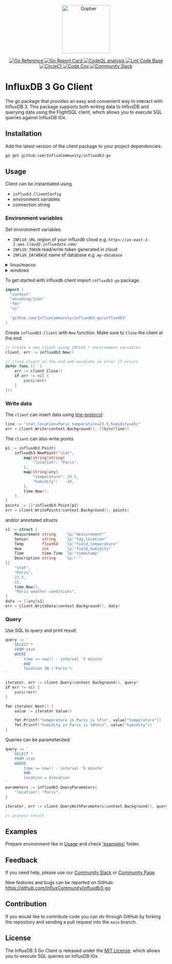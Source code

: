 <p align="center">
    <img src="gopher.png" alt="Gopher" width="150px">
</p>
<p align="center">
    <a href="https://pkg.go.dev/github.com/InfluxCommunity/influxdb3-go">
        <img src="https://pkg.go.dev/badge/github.com/InfluxCommunity/influxdb3-go.svg" alt="Go Reference">
    </a>
    <a href="https://goreportcard.com/report/github.com/InfluxCommunity/influxdb3-go">
        <img src="https://goreportcard.com/badge/github.com/InfluxCommunity/influxdb3-go" alt="Go Report Card">
    </a>
    <a href="https://github.com/InfluxCommunity/influxdb3-go/actions/workflows/codeql-analysis.yml">
        <img src="https://github.com/InfluxCommunity/influxdb3-go/actions/workflows/codeql-analysis.yml/badge.svg?branch=main" alt="CodeQL analysis">
    </a>
    <a href="https://github.com/InfluxCommunity/influxdb3-go/actions/workflows/linter.yml">
        <img src="https://github.com/InfluxCommunity/influxdb3-go/actions/workflows/linter.yml/badge.svg" alt="Lint Code Base">
    </a>
    <a href="https://dl.circleci.com/status-badge/redirect/gh/InfluxCommunity/influxdb3-go/tree/main">
        <img src="https://dl.circleci.com/status-badge/img/gh/InfluxCommunity/influxdb3-go/tree/main.svg?style=svg" alt="CircleCI">
    </a>
    <a href="https://codecov.io/gh/InfluxCommunity/influxdb3-go">
        <img src="https://codecov.io/gh/InfluxCommunity/influxdb3-go/branch/main/graph/badge.svg" alt="Code Cov"/>
    </a>
    <a href="https://app.slack.com/huddle/TH8RGQX5Z/C02UDUPLQKA">
        <img src="https://img.shields.io/badge/slack-join_chat-white.svg?logo=slack&style=social" alt="Community Slack">
    </a>
</p>

# InfluxDB 3 Go Client

The go package that provides an easy and convenient way to interact with InfluxDB 3.
This package supports both writing data to InfluxDB and querying data using the FlightSQL client,
which allows you to execute SQL queries against InfluxDB IOx.

## Installation

Add the latest version of the client package to your project dependencies:

```sh
go get github.com/InfluxCommunity/influxdb3-go
```

## Usage

Client can be instantiated using

* `influxb3.ClientConfig`
* environment variables
* connection string

### Environment variables

Set environment variables:

* `INFLUX_URL` region of your influxdb cloud e.g. *`https://us-east-1-1.aws.cloud2.influxdata.com/`*
* `INFLUX_TOKEN` read/write token generated in cloud
* `INFLUX_DATABASE` name of database e.g .*`my-database`*

<details>
  <summary>linux/macos</summary>

```sh
export INFLUX_URL="<url>"
export INFLUX_TOKEN="<token>"
export INFLUX_DATABASE="<database>"
```

</details>

<details>
  <summary>windows</summary>

```powershell
setx INFLUX_URL "<url>"
setx INFLUX_TOKEN "<token>"
setx INFLUX_DATABASE "<database>"
```

</details>

To get started with influxdb client import `influxdb3-go` package.

```go
import (
  "context"
  "encoding/json"
  "fmt"
  "os"

  "github.com/InfluxCommunity/influxdb3-go/influxdb3"
)
```

Create `influxdb3.Client` with `New` function. Make sure to `Close` the client at the end.

```go
// Create a new client using INFLUX_* environment variables
client, err := influxdb3.New()

// Close client at the end and escalate an error if occurs
defer func ()  {
    err := client.Close()
    if err != nil {
        panic(err)
    }
}()
```

### Write data

The `client` can insert data using [line-protocol](https://docs.influxdata.com/influxdb/cloud-serverless/reference/syntax/line-protocol/):

```go
line := "stat,location=Paris temperature=23.5,humidity=45i"
err = client.Write(context.Background(), []byte(line))
```

The `client` can also write points

```go
p1 := influxdb3.Point{
    influxdb3.NewPoint("stat",
        map[string]string{
            "location": "Paris",
        },
        map[string]any{
            "temperature": 24.5,
            "humidity":    40,
        },
        time.Now(),
    ),
}
points := []*influxdb3.Point{p1}
err = client.WritePoints(context.Background(), points)
```

and/or annotated structs

```go
s1 := struct {
    Measurement string    `lp:"measurement"`
    Sensor      string    `lp:"tag,location"`
    Temp        float64   `lp:"field,temperature"`
    Hum         int       `lp:"field,humidity"`
    Time        time.Time `lp:"timestamp"`
    Description string    `lp:"-"`
}{
    "stat",
    "Paris",
    23.5,
    55,
    time.Now(),
    "Paris weather conditions",
}
data := []any{s1}
err = client.WriteData(context.Background(), data)
```

### Query

Use SQL to query and print result.

```go
query := `
    SELECT *
    FROM stat
    WHERE
        time >= now() - interval '5 minute'
        AND
        location IN ('Paris')
`

iterator, err := client.Query(context.Background(), query)
if err != nil {
    panic(err)
}

for iterator.Next() {
    value := iterator.Value()

    fmt.Printf("temperature in Paris is %f\n", value["temperature"])
    fmt.Printf("humidity in Paris is %d%%\n", value["humidity"])
}
```

Queries can be parameterized:

```go
query := `
    SELECT *
    FROM stat
    WHERE
        time >= now() - interval '5 minute'
        AND
        location = $location
`
parameters := influxdb3.QueryParameters{
    "location": "Paris",
}

iterator, err := client.QueryWithParameters(context.Background(), query, parameters)

// process result
```

## Examples

Prepare environment like in [Usage](#usage) and check ['examples'](./examples/README.md) folder.

## Feedback

If you need help, please use our [Community Slack](https://app.slack.com/huddle/TH8RGQX5Z/C02UDUPLQKA)
or [Community Page](https://community.influxdata.com/).

New features and bugs can be reported on GitHub: <https://github.com/InfluxCommunity/influxdb3-go>

## Contribution

If you would like to contribute code you can do through GitHub by forking the repository and sending a pull request into
the `main` branch.

## License

The InfluxDB 3 Go Client is released under the [MIT License](https://opensource.org/licenses/MIT).
which allows you to execute SQL queries on InfluxDB IOx.
